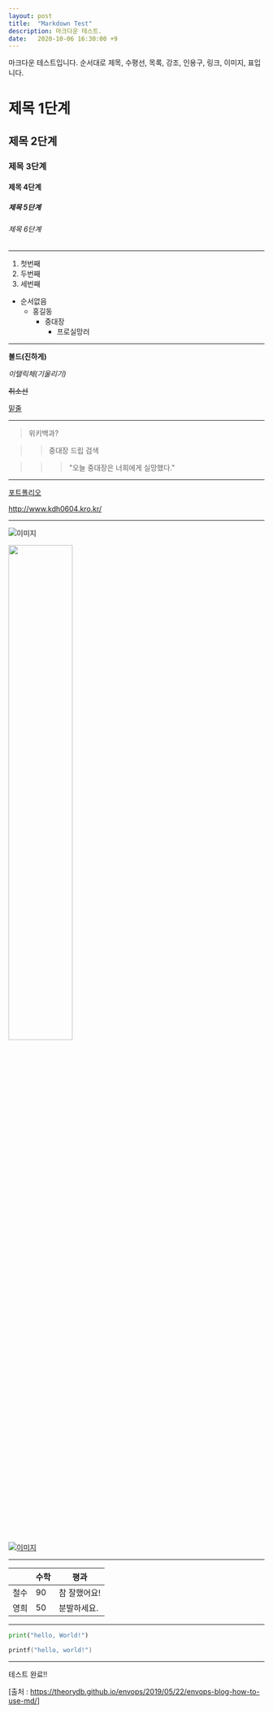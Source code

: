 ```yaml
---
layout: post
title:  "Markdown Test"
description: 마크다운 테스트.
date:   2020-10-06 16:30:00 +9
---
```


마크다운 테스트입니다. 순서대로 제목, 수평선, 목록, 강조, 인용구, 링크, 이미지, 표입니다.

# 제목 1단계

## 제목 2단계

### 제목 3단계

#### 제목 4단계

##### 제목 5단계

###### 제목 6단계

---

1. 첫번째
2. 두번째
3. 세번째



+ 순서없음
  - 홍길동
    * 중대장
      + 프로실망러

---



__볼드(진하게)__

_이탤릭체(기울리기)_

~~취소선~~

<u>밑줄</u>

---

> 위키백과?

> > 중대장 드립 검색

> > > "오늘 중대장은 너희에게 실망했다."

---

[포트폴리오](http://www.kdh0604.kro.kr/ "클릭하면 포트폴리오 사이트로 이동합니다.")

<http://www.kdh0604.kro.kr/>

---

![이미지](https://media.vlpt.us/post-images/ilcm96/73676c70-2dc0-11ea-a214-271b3c6426f1/jekyll-logo.png "지킬로고")

<img src="https://media.vlpt.us/post-images/ilcm96/73676c70-2dc0-11ea-a214-271b3c6426f1/jekyll-logo.png" width=50%>

[![이미지](https://media.vlpt.us/post-images/ilcm96/73676c70-2dc0-11ea-a214-271b3c6426f1/jekyll-logo.png)](https://jekyllrb-ko.github.io/)

---

|      | 수학 | 평과         |
| :--- | ---- | ------------ |
| 철수 | 90   | 참 잘했어요! |
| 영희 | 50   | 분발하세요.  |

---

```python
print("hello, World!")
```

```c
printf("hello, world!")
```

---

테스트 완료!!

[출처 : <https://theorydb.github.io/envops/2019/05/22/envops-blog-how-to-use-md/>]